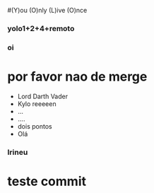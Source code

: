 #(Y)ou (O)nly (L)ive (O)nce
### yolo1+2+4+remoto

### oi
# por favor nao de merge

* Lord Darth Vader
* Kylo reeeeen
* ...
* ....
* dois pontos
* Olá
### Irineu
# teste commit
